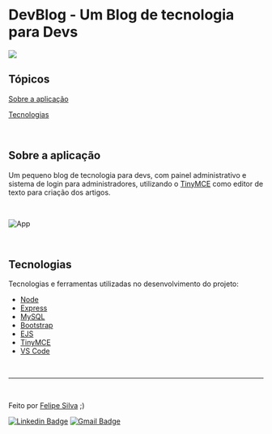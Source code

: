 # DevBlog - Um Blog de tecnologia para Devs

<p>
  <img src="https://img.shields.io/badge/Made%20by-Felipe%20Silva-6E40C9?style=flat-square">
</p>

## Tópicos 

[Sobre a aplicação](#sobre-a-aplicação)

[Tecnologias](#tecnologias)

<br>


## Sobre a aplicação
  Um pequeno blog de tecnologia para devs, com painel administrativo e sistema de login para administradores, utilizando o <a href="https://www.tiny.cloud/">TinyMCE</a> como editor de texto para criação dos artigos.


<br>

<p>
    <img alt="App" src="./public/img/devBlog.gif" />
  </a>
</p>

<br>


## Tecnologias

Tecnologias e ferramentas utilizadas no desenvolvimento do projeto:

- [Node](https://nodejs.org/en/)
- [Express](https://expressjs.com/)
- [MySQL](https://www.mysql.com/)
- [Bootstrap](https://getbootstrap.com/)
- [EJS](https://ejs.co/)
- [TinyMCE](https://www.tiny.cloud/)
- [VS Code](https://code.visualstudio.com/) 
<br>

---

<br>

Feito por [Felipe Silva](https://github.com/felpssc) ;)

[![Linkedin Badge](https://img.shields.io/badge/-Felipe%20Silva-6E40C9?style=flat-square&logo=Linkedin&logoColor=white&link=https://www.linkedin.com/in/rafaeldcmartins/)](https://www.linkedin.com/in/felipesilva-1/) 
[![Gmail Badge](https://img.shields.io/badge/-carlosfelipesilva.fs@gmail.com-6E40C9?style=flat-square&logo=Gmail&logoColor=white&link=mailto:rafaeldcmartins@gmail.com)](mailto:carlosfelipesilva.fs@gmail.com) 